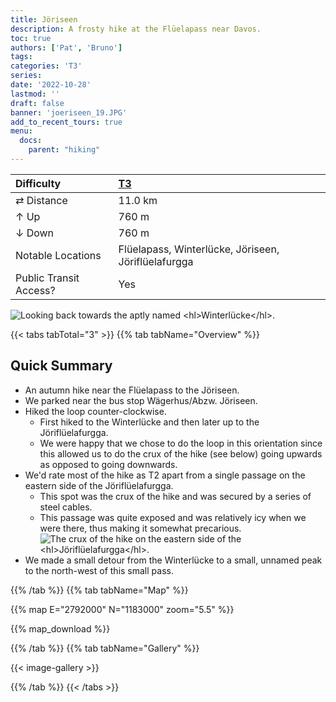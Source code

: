 ```yaml
---
title: Jöriseen
description: A frosty hike at the Flüelapass near Davos.
toc: true
authors: ['Pat', 'Bruno']
tags:
categories: 'T3'
series:
date: '2022-10-28'
lastmod: ''
draft: false
banner: 'joeriseen_19.JPG'
add_to_recent_tours: true
menu:
  docs:
    parent: "hiking"
---
```

<link href="../../../style.css" rel="stylesheet"></link>

| Difficulty | [T3](../overview/#wanderskala) |
| :--- | :--- |
| &#8644; Distance | 11.0 km |
| &#8593; Up | 760 m |
| &#8595; Down | 760 m |
| Notable Locations | Flüelapass, Winterlücke, Jöriseen, Jöriflüelafurgga |
| Public Transit Access? | Yes |

![](joeriseen_19.JPG "Looking back towards the aptly named <hl>Winterlücke</hl>.")

{{< tabs tabTotal="3" >}}
{{% tab tabName="Overview" %}}

## Quick Summary

- An autumn hike near the <hl>Flüelapass</hl> to the <hl>Jöriseen</hl>.
- We parked near the bus stop <hl>Wägerhus/Abzw. Jöriseen</hl>.
- Hiked the loop counter-clockwise.
  - First hiked to the <hl>Winterlücke</hl> and then later up to the <hl>Jöriflüelafurgga</hl>.
  - We were happy that we chose to do the loop in this orientation since this allowed us to do the crux of the hike (see below) going upwards as opposed to going downwards.
- We'd rate most of the hike as T2 apart from a single passage on the eastern side of the <hl>Jöriflüelafurgga</hl>.
  - This spot was the crux of the hike and was secured by a series of steel cables.
  - This passage was quite exposed and was relatively icy when we were there, thus making it somewhat precarious.
![](joeriseen_32.JPG "The crux of the hike on the eastern side of the <hl>Jöriflüelafurgga</hl>.")
- We made a small detour from the <hl>Winterlücke</hl> to a small, unnamed peak to the north-west of this small pass.

{{% /tab %}}
{{% tab tabName="Map" %}}

{{% map E="2792000" N="1183000" zoom="5.5" %}}

{{% map_download %}}

{{% /tab %}}
{{% tab tabName="Gallery" %}}

{{< image-gallery >}}

{{% /tab %}}
{{< /tabs >}}